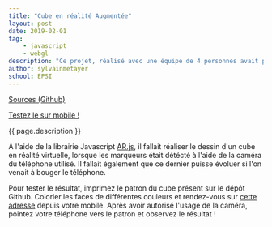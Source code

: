 ```yaml
---
title: "Cube en réalité Augmentée"
layout: post
date: 2019-02-01
tag: 
    - javascript
    - webgl
description: "Ce projet, réalisé avec une équipe de 4 personnes avait pour objectif d'être une introduction à la réalité augmentée."
author: sylvainmetayer
school: EPSI
---
```


[Sources (Github)](https://github.com/EPSIBordeaux/ar-cube)

[Testez le sur mobile !](https://epsibordeaux.github.io/ar-cube/)

{{ page.description }}

A l'aide de la librairie Javascript [AR.js](https://github.com/jeromeetienne/AR.js), il fallait réaliser le dessin d'un cube en réalité virtuelle, lorsque les marqueurs était détécté à l'aide de la caméra du téléphone utilisé. Il fallait également que ce dernier puisse évoluer si l'on venait à bouger le téléphone.

Pour tester le résultat, imprimez le patron du cube présent sur le dépôt Github. Colorier les faces de différentes couleurs et rendez-vous sur [cette adresse](https://epsibordeaux.github.io/ar-cube/) depuis votre mobile. Après avoir autorisé l'usage de la caméra, pointez votre téléphone vers le patron et observez le résultat !